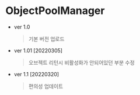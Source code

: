 # ObjectPoolManager
- ver 1.0 
	> 기본 버전 업로드
- ver 1.01 [20220305]
	> 오브젝트 리턴시 비활성화가 안되어있던 부분 수정
- ver 1.1 [20220320]
	> 편의성 업데이트
